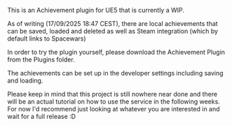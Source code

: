 This is an Achievement plugin for UE5 that is currently a WIP.

As of writing (17/09/2025 18:47 CEST), there are local achievements that can be saved, loaded and deleted as well as Steam integration (which by default links to Spacewars)

In order to try the plugin yourself, please download the Achievement Plugin from the Plugins folder.

The achievements can be set up in the developer settings including saving and loading.

Please keep in mind that this project is still nowhere near done and there will be an actual tutorial on how to use the service in the following weeks. For now I'd recommend just looking at whatever you are interested in and wait for a full release :D
